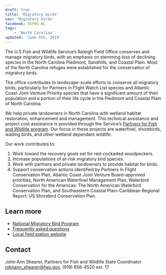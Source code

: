 ```yaml
---
draft: true
title: 'Migratory birds'
nav: 'Migratory birds'
facebook: USFWS.NC
tags:
    - 'North Carolina'
updated: 'June 6th, 2019'
---
```


The U.S Fish and Wildlife Service’s Raleigh Field Office conserves and manage migratory birds, with an emphasis on stemming loss of declining species in the North Carolina Piedmont, Sandhills, and Coastal Plain. Most of the North Carolina refuges were established for the conservation of migratory birds.

The office contributes to landscape-scale efforts to conserve all migratory birds, particularly for Partners in Flight Watch List species and Atlantic Coast Joint Venture Priority species that have a significant amount of their population and a portion of their life cycle in the Piedmont and Coastal Plain of North Carolina.

We help private landowners in North Carolina with wetland habitat restoration, enhancement and management. This technical assistance and project cost assistance is provided through the Service’s [Partners for Fish and Wildlife program](/raleigh/partners-for-fish-and-wildlife-program). Our focus in these projects are waterfowl, shorebirds, wading birds, and other wetland dependant wildlife.

Our work contributes to:

1. Work toward the recovery goals set for red-cockaded woodpeckers.
2. Increase populations of at-risk migratory bird species.
3. Work with partners and private landowners to provide habitat for birds.
4. Support conservation actions identified by Partners In Flight Conservation Plan, Atlantic Coast Joint Venture Board-approved priorities, North American Waterfowl Management Plan, Waterbird Conservation for the Americas: The North American Waterbird Conservation Plan, and Southeastern Coastal Plain-Caribbean Regional Report: US Shorebird Conservation Plan.

## Learn more

- [National Migratory Bird Program](https://www.fws.gov/birds/index.php)
- [Frequently asked questions](https://www.fws.gov/southeast/birds/migratory-birds/)
- [Local field station website](https://www.fws.gov/columbiawildlife/)

## Contact

John Ann Shearer, Partners for Fish and Wildlife State Coordinator  
[johnann_shearer@fws.gov](mailto:johnann_shearer@fws.gov), (919) 856-4520 ext. 17